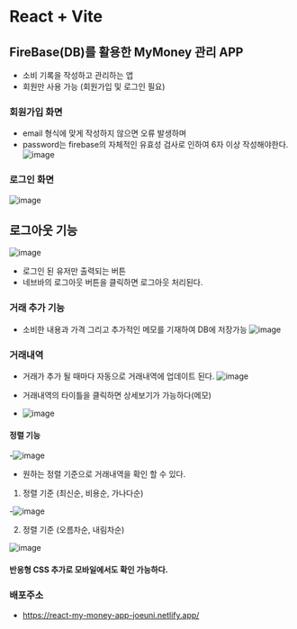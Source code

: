 # React + Vite

## FireBase(DB)를 활용한 MyMoney 관리 APP

- 소비 기록을 작성하고 관리하는 앱
- 회원만 사용 가능 (회원가입 및 로그인 필요)

### 회원가입 화면

- email 형식에 맞게 작성하지 않으면 오류 발생하며
- password는 firebase의 자체적인 유효성 검사로 인하여 6자 이상 작성해야한다.
  ![image](https://github.com/joeuni-ex/React_MyMoney/assets/141595215/39dbab9b-b7be-470d-8740-009debc24cf1)


### 로그인 화면

![image](https://github.com/joeuni-ex/React_MyMoney/assets/141595215/20493363-a095-428c-a2e6-20272e5edac8)



## 로그아웃 기능

![image](https://github.com/joeuni-ex/React_MyMoney/assets/141595215/3c2593b4-2ee7-4263-a88f-da5752d3b341)
- 로그인 된 유저만 출력되는 버튼 
- 네브바의 로그아웃 버튼을 클릭하면 로그아웃 처리된다.

### 거래 추가 기능

- 소비한 내용과 가격 그리고 추가적인 메모를 기재하여 DB에 저장가능
 ![image](https://github.com/joeuni-ex/React_MyMoney/assets/141595215/63977492-8dbe-4778-9198-efb90366286c)


### 거래내역

- 거래가 추가 될 때마다 자동으로 거래내역에 업데이트 된다.
 ![image](https://github.com/joeuni-ex/React_MyMoney/assets/141595215/8662c9ba-3d8b-40bf-9aae-0a53ca9d32e6)

- 거래내역의 타이틀을 클릭하면 상세보기가 가능하다(메모)
- ![image](https://github.com/joeuni-ex/React_MyMoney/assets/141595215/602f6240-0b29-4e89-9e66-b58f29bc03f4)



#### 정렬 기능

-![image](https://github.com/joeuni-ex/React_MyMoney/assets/141595215/7b7275a9-0114-4db5-8088-c192886566ee)

- 원하는 정렬 기준으로 거래내역을 확인 할 수 있다.

1.  정렬 기준 (최신순, 비용순, 가나다순)

-![image](https://github.com/joeuni-ex/React_MyMoney/assets/141595215/988a91ae-c34d-41b6-88e2-97f02ffbeb69)


2.  정렬 기준 (오름차순, 내림차순)

![image](https://github.com/joeuni-ex/React_MyMoney/assets/141595215/e61e2f35-2b61-46ee-be3b-b8eb983f8d88)



#### 반응형 CSS 추가로 모바일에서도 확인 가능하다. 



### 배포주소

- https://react-my-money-app-joeuni.netlify.app/
